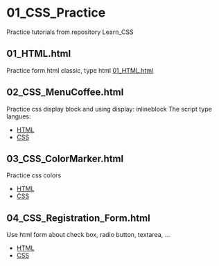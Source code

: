 # 01_CSS_Practice

Practice tutorials from repository Learn_CSS

## 01_HTML.html

Practice form html classic, type html [01_HTML.html](01_HTML.html)

## 02_CSS_MenuCoffee.html

Practice css display block and using display: inlineblock
The script type langues:

* [HTML](02_CSS_MenuCoffee.html)
* [CSS](CSS/02_02_CSS_MenuCoffee.css)

## 03_CSS_ColorMarker.html

Practice css colors

* [HTML](03_CSS_ColorMarkers.html)
* [CSS](CSS/03_CSS_ColorMarkers.css)

## 04_CSS_Registration_Form.html

Use html form about check box, radio button, textarea, ...

* [HTML](04_CSS_Registration_Form.html.html)
* [CSS](CSS/04_CSS_Registration_Form.css)
